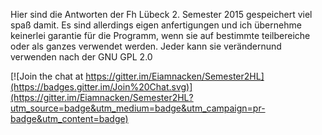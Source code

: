 Hier sind die Antworten der Fh Lübeck 2. Semester 2015 gespeichert viel spaß damit. Es sind allerdings eigen anfertigungen und ich übernehme keinerlei garantie für die Programm, wenn sie auf bestimmte teilbereiche oder als ganzes verwendet werden. Jeder kann sie verändernund verwenden nach der GNU GPL 2.0 


[![Join the chat at https://gitter.im/Eiamnacken/Semester2HL](https://badges.gitter.im/Join%20Chat.svg)](https://gitter.im/Eiamnacken/Semester2HL?utm_source=badge&utm_medium=badge&utm_campaign=pr-badge&utm_content=badge)